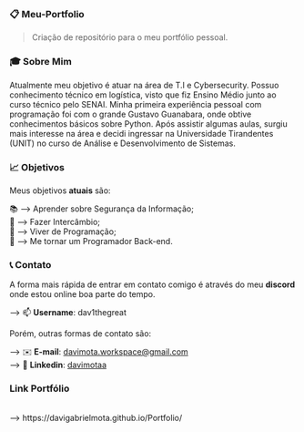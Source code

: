 ### 📋 Meu-Portfolio
 
> Criação de repositório para o meu portfólio pessoal.

### 🎓 Sobre Mim

Atualmente meu objetivo é atuar na área de T.I e Cybersecurity. Possuo conhecimento técnico em logística, visto que fiz Ensino Médio junto ao curso técnico pelo SENAI. Minha primeira experiência pessoal com programação foi com o grande Gustavo Guanabara, onde obtive conhecimentos básicos sobre Python. Após assistir algumas aulas, surgiu mais interesse na área e decidi ingressar na Universidade Tirandentes (UNIT) no curso de Análise e Desenvolvimento de Sistemas. 

### 📈 Objetivos

Meus objetivos **atuais** são:

📚 --> Aprender sobre Segurança da Informação; <br>
🦅 --> Fazer Intercâmbio; <br>
💼 --> Viver de Programação; <br>
📌 --> Me tornar um Programador Back-end. 

### 📞 Contato

A forma mais rápida de entrar em contato comigo é através do meu **discord** onde estou online boa parte do tempo. 

--> 📫 **Username**: dav1thegreat

Porém, outras formas de contato são:

--> ✉️ **E-mail**: davimota.workspace@gmail.com <br>
--> 📱 **Linkedin**: [davimotaa](https://www.linkedin.com/in/davimotaa/)

### Link Portfólio 
<br>
--> https://davigabrielmota.github.io/Portfolio/
